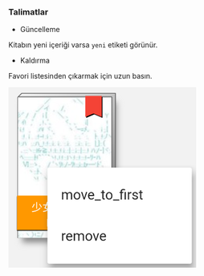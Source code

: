 ### Talimatlar

- Güncelleme

Kitabın yeni içeriği varsa `yeni` etiketi görünür.

- Kaldırma

Favori listesinden çıkarmak için uzun basın.

![remove](remove.png)